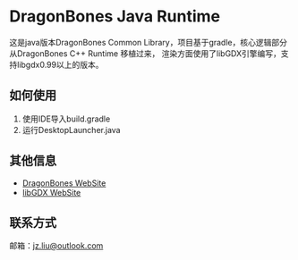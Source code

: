 # DragonBones Java Runtime
这是java版本DragonBones Common Library，项目基于gradle，核心逻辑部分从DragonBones C++ Runtime 移植过来，
渲染方面使用了libGDX引擎编写，支持libgdx0.99以上的版本。

## 如何使用
1. 使用IDE导入build.gradle
2. 运行DesktopLauncher.java

## 其他信息
* [DragonBones WebSite](http://dragonbones.github.io/)
* [libGDX WebSite](https://libgdx.badlogicgames.com)

## 联系方式
邮箱：jz.liu@outlook.com
